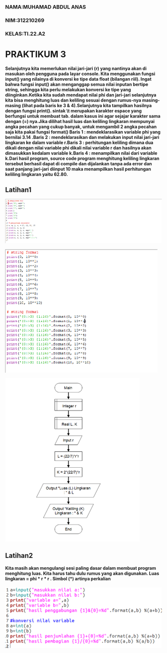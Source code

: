 ### NAMA:MUHAMAD ABDUL ANAS
### NIM:312210269
### KELAS:TI.22.A2

# PRAKTIKUM 3

#### Selanjutnya kita memerlukan nilai jari-jari (r) yang nantinya akan di masukan oleh pengguna pada layar console. Kita menggunakan fungsi input() yang nilainya di konversi ke tipe data float (bilangan riil). Ingat bahwa fungsi input() akan menganggap semua nilai inputan bertipe string, sehingga kita perlu melakukan konversi ke tipe yang diinginkan.Ketika kita sudah mendapat nilai phi dan jari-jari selanjutnya kita bisa menghitung luas dan keliling sesuai dengan rumus-nya masing-masing (lihat pada baris ke 3 & 4).Selanjutnya kita tampilkan hasilnya dengan fungsi print(). sintak \t merupakan karakter espace yang berfungsi untuk membuat tab. dalam kasus ini agar sejajar karakter sama dengan (=) nya.Jika dilihat hasil luas dan keliling lingkaran mempunyai angka pecahan yang cukup banyak, untuk mengambil 2 angka pecahan saja kita pakai fungsi format() Baris 1 : mendeklarasikan variable phi yang bernilai 3.14 .Baris 2 : mendeklarasikan dan melakukan input nilai jari-jari lingkaran ke dalam variable r.Baris 3 : perhitungan keliling dimana dua dikali dengan nilai variable phi dikali nilai variable r dan hasilnya akan dimasukkan kedalam variable k.Baris 4 : menampilkan nilai dari variable k.Dari hasil program, source code program menghitung keliling lingkaran tersebut berhasil dapat di compile dan dijalankan tanpa ada error dan saat panjang jari-jari diinput 10 maka menampilkan hasil perhitungan keliling lingkaran yaitu 62.80.
## Latihan1

![gambar](gambar1.png)

![gambar](gambar2.png)

![gambar](gambar.5.png)

## Latihan2
#### Kita masih akan mengulangi sesi paling dasar dalam membuat program menghitung luas. Kita harus tahu dulu rumus yang akan digunakan. Luas lingkaran = phi * r * r . Simbol (*) artinya perkalian

![gambar](gambar3.png)
